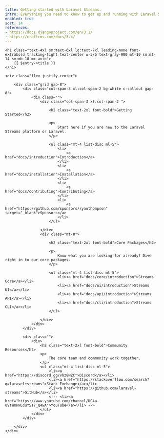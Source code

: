 ```yaml
---
title: Getting started with Laravel Streams.
intro: Everything you need to know to get up and running with Laravel Streams.
enabled: true
sort: 14
references:
- https://docs.djangoproject.com/en/3.1/
- https://craftcms.com/docs/3.x/
---
```



<div class="mx-auto px-4">

    <h1 class="text-4xl sm:text-6xl lg:text-7xl leading-none font-extrabold tracking-tight text-center w-3/5 text-gray-900 mt-10 sm:mt-14 sm:mb-10 mx-auto">
        {{ $entry->title }}
    </h1>

    <div class="flex justify-center">

        <div class="grid gap-8">
            <div class="col-span-3 xl:col-span-2 bg-white c-callout gap-8">
                <div class="">
                    <div class="col-span-3 xl:col-span-2 ">

                        <h2 class="text-2xl font-bold">Getting Started</h2>

                        <p>
                            Start here if you are new to the Laravel Streams platform or Laravel.
                        </p>

                        <ul class="mt-4 list-disc ml-5">
                            <li>
                                <a href="docs/introduction">Introduction</a>
                            </li>
                            <li>
                                <a href="docs/installation">Installation</a>
                            </li>
                            <li>
                                <a href="docs/contributing">Contributing</a>
                            </li>
                            <li>
                                <a href="https://github.com/sponsors/ryanthompson" target="_blank">Sponsors</a>
                            </li>
                        </ul>

                    </div>
                    <div class="mt-8">
                        
                        <h2 class="text-2xl font-bold">Core Packages</h2>

                        <p>
                            Know what you are looking for already? Dive right in to our core packages.
                        </p>

                        <ul class="mt-4 list-disc ml-5">
                            <li><a href="docs/core/introduction">Streams Core</a></li>
                            <li><a href="docs/ui/introduction">Streams UI</a></li>
                            <li><a href="docs/api/introduction">Streams API</a></li>
                            <li><a href="docs/cli/introduction">Streams CLI</a></li>
                        </ul>

                    </div>
                </div>
            </div>

            <div class="">
                <div>
                    <h2 class="text-2xl font-bold">Community Resources</h2>
                    <p>
                        The core team and community work together.
                    </p>
                    <ul class="mt-4 list-disc ml-5">
                        <li><a href="https://discord.gg/vhz8NZC">Discord</a></li>
                        <li><a href="https://stackoverflow.com/search?q=laravel+streams">Stack Exchange</a></li>
                        <li><a href="https://github.com/laravel-streams">GitHub</a></li>
                        <!-- <li><a href="https://www.youtube.com/channel/UC4a-uVtWOHNCduY5T7_Q4wA">YouTube</a></li> -->
                    </ul>
                </div>
            </div>

        </div>
    </div>
</div>
